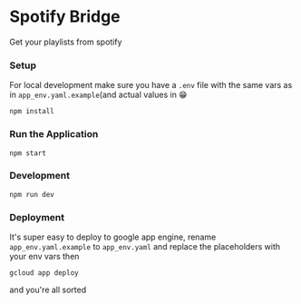 # Spotify Bridge

Get your playlists from spotify

### Setup
For local development make sure you have a `.env` file with the same vars as in `app_env.yaml.example`(and actual values in 😁

```
npm install
```

### Run the Application
```
npm start
```

### Development
```
npm run dev
```

### Deployment
It's super easy to deploy to google app engine, rename `app_env.yaml.example` to  `app_env.yaml` and replace the placeholders with your env vars then

```
gcloud app deploy
```

and you're all sorted
